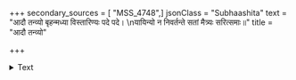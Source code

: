 +++
secondary_sources = [ "MSS_4748",]
jsonClass = "Subhaashita"
text = "आदौ तन्व्यो बृहन्मध्या विस्तारिण्यः पदे पदे।  \nयायिन्यो न निवर्तन्ते सतां मैत्र्यः सरित्समाः॥"
title = "आदौ तन्व्यो"

+++

<details><summary>Text</summary>

आदौ तन्व्यो बृहन्मध्या विस्तारिण्यः पदे पदे।  
यायिन्यो न निवर्तन्ते सतां मैत्र्यः सरित्समाः॥
</details>
